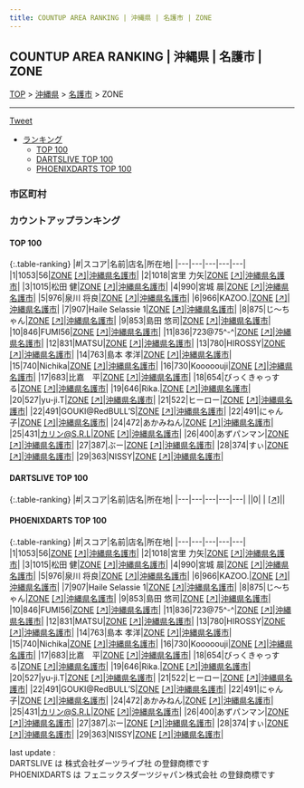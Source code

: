 ```yaml
---
title: COUNTUP AREA RANKING | 沖縄県 | 名護市 | ZONE
---
```

## COUNTUP AREA RANKING | 沖縄県 | 名護市 | ZONE

[TOP](/darts/rank/) > [沖縄県](/darts/rank/沖縄県/) > [名護市](/darts/rank/沖縄県/名護市/) > ZONE

___

<a href="https://twitter.com/share?ref_src=twsrc%5Etfw" data-text="COUNTUP AREA RANKING | 沖縄県名護市ZONE" class="twitter-share-button" data-hashtags="DARTSLIVE,PHOENIXDARTS,darts,ダーツ" data-show-count="false">Tweet</a>

* [ランキング](#カウントアップランキング)
    * [TOP 100](#top-100)
    * [DARTSLIVE TOP 100](#dartslive-top-100)
    * [PHOENIXDARTS TOP 100](#phoenixdarts-top-100)

### 市区町村

<ul>

</ul>

### カウントアップランキング

#### TOP 100



{:.table-ranking}
|#|スコア|名前|店名|所在地|
|---|---|---|---|---|
|1|1053|<span class="rank-name-pd">56</span>|<a href="/darts/rank/shops/9454.html">ZONE</a> <a href="https://vs.phoenixdarts.com/jp/shop/shopDetailInfo/s_9454?s_seq=9454">[↗]</a>|<a href="/darts/rank/沖縄県/名護市">沖縄県名護市</a>|
|2|1018|<span class="rank-name-pd"><span class="pro-icon-pd"></span>宮里 力矢</span>|<a href="/darts/rank/shops/9454.html">ZONE</a> <a href="https://vs.phoenixdarts.com/jp/shop/shopDetailInfo/s_9454?s_seq=9454">[↗]</a>|<a href="/darts/rank/沖縄県/名護市">沖縄県名護市</a>|
|3|1015|<span class="rank-name-pd">松田 健</span>|<a href="/darts/rank/shops/9454.html">ZONE</a> <a href="https://vs.phoenixdarts.com/jp/shop/shopDetailInfo/s_9454?s_seq=9454">[↗]</a>|<a href="/darts/rank/沖縄県/名護市">沖縄県名護市</a>|
|4|990|<span class="rank-name-pd"><span class="pro-icon-pd"></span>宮城 晨</span>|<a href="/darts/rank/shops/9454.html">ZONE</a> <a href="https://vs.phoenixdarts.com/jp/shop/shopDetailInfo/s_9454?s_seq=9454">[↗]</a>|<a href="/darts/rank/沖縄県/名護市">沖縄県名護市</a>|
|5|976|<span class="rank-name-pd">泉川 将良</span>|<a href="/darts/rank/shops/9454.html">ZONE</a> <a href="https://vs.phoenixdarts.com/jp/shop/shopDetailInfo/s_9454?s_seq=9454">[↗]</a>|<a href="/darts/rank/沖縄県/名護市">沖縄県名護市</a>|
|6|966|<span class="rank-name-pd">KAZOO.</span>|<a href="/darts/rank/shops/9454.html">ZONE</a> <a href="https://vs.phoenixdarts.com/jp/shop/shopDetailInfo/s_9454?s_seq=9454">[↗]</a>|<a href="/darts/rank/沖縄県/名護市">沖縄県名護市</a>|
|7|907|<span class="rank-name-pd">Haile Selassie 1</span>|<a href="/darts/rank/shops/9454.html">ZONE</a> <a href="https://vs.phoenixdarts.com/jp/shop/shopDetailInfo/s_9454?s_seq=9454">[↗]</a>|<a href="/darts/rank/沖縄県/名護市">沖縄県名護市</a>|
|8|875|<span class="rank-name-pd">じ～ちゃん</span>|<a href="/darts/rank/shops/9454.html">ZONE</a> <a href="https://vs.phoenixdarts.com/jp/shop/shopDetailInfo/s_9454?s_seq=9454">[↗]</a>|<a href="/darts/rank/沖縄県/名護市">沖縄県名護市</a>|
|9|853|<span class="rank-name-pd">島田 悠司</span>|<a href="/darts/rank/shops/9454.html">ZONE</a> <a href="https://vs.phoenixdarts.com/jp/shop/shopDetailInfo/s_9454?s_seq=9454">[↗]</a>|<a href="/darts/rank/沖縄県/名護市">沖縄県名護市</a>|
|10|846|<span class="rank-name-pd">FUMI56</span>|<a href="/darts/rank/shops/9454.html">ZONE</a> <a href="https://vs.phoenixdarts.com/jp/shop/shopDetailInfo/s_9454?s_seq=9454">[↗]</a>|<a href="/darts/rank/沖縄県/名護市">沖縄県名護市</a>|
|11|836|<span class="rank-name-pd">723@75^-^</span>|<a href="/darts/rank/shops/9454.html">ZONE</a> <a href="https://vs.phoenixdarts.com/jp/shop/shopDetailInfo/s_9454?s_seq=9454">[↗]</a>|<a href="/darts/rank/沖縄県/名護市">沖縄県名護市</a>|
|12|831|<span class="rank-name-pd">MATSU</span>|<a href="/darts/rank/shops/9454.html">ZONE</a> <a href="https://vs.phoenixdarts.com/jp/shop/shopDetailInfo/s_9454?s_seq=9454">[↗]</a>|<a href="/darts/rank/沖縄県/名護市">沖縄県名護市</a>|
|13|780|<span class="rank-name-pd">HIROSSY</span>|<a href="/darts/rank/shops/9454.html">ZONE</a> <a href="https://vs.phoenixdarts.com/jp/shop/shopDetailInfo/s_9454?s_seq=9454">[↗]</a>|<a href="/darts/rank/沖縄県/名護市">沖縄県名護市</a>|
|14|763|<span class="rank-name-pd">島本 孝洋</span>|<a href="/darts/rank/shops/9454.html">ZONE</a> <a href="https://vs.phoenixdarts.com/jp/shop/shopDetailInfo/s_9454?s_seq=9454">[↗]</a>|<a href="/darts/rank/沖縄県/名護市">沖縄県名護市</a>|
|15|740|<span class="rank-name-pd">Nichika</span>|<a href="/darts/rank/shops/9454.html">ZONE</a> <a href="https://vs.phoenixdarts.com/jp/shop/shopDetailInfo/s_9454?s_seq=9454">[↗]</a>|<a href="/darts/rank/沖縄県/名護市">沖縄県名護市</a>|
|16|730|<span class="rank-name-pd">Kooooouji</span>|<a href="/darts/rank/shops/9454.html">ZONE</a> <a href="https://vs.phoenixdarts.com/jp/shop/shopDetailInfo/s_9454?s_seq=9454">[↗]</a>|<a href="/darts/rank/沖縄県/名護市">沖縄県名護市</a>|
|17|683|<span class="rank-name-pd">比嘉　平</span>|<a href="/darts/rank/shops/9454.html">ZONE</a> <a href="https://vs.phoenixdarts.com/jp/shop/shopDetailInfo/s_9454?s_seq=9454">[↗]</a>|<a href="/darts/rank/沖縄県/名護市">沖縄県名護市</a>|
|18|654|<span class="rank-name-pd">びっくきゃっする</span>|<a href="/darts/rank/shops/9454.html">ZONE</a> <a href="https://vs.phoenixdarts.com/jp/shop/shopDetailInfo/s_9454?s_seq=9454">[↗]</a>|<a href="/darts/rank/沖縄県/名護市">沖縄県名護市</a>|
|19|646|<span class="rank-name-pd">Rika.</span>|<a href="/darts/rank/shops/9454.html">ZONE</a> <a href="https://vs.phoenixdarts.com/jp/shop/shopDetailInfo/s_9454?s_seq=9454">[↗]</a>|<a href="/darts/rank/沖縄県/名護市">沖縄県名護市</a>|
|20|527|<span class="rank-name-pd">yu-ji.T</span>|<a href="/darts/rank/shops/9454.html">ZONE</a> <a href="https://vs.phoenixdarts.com/jp/shop/shopDetailInfo/s_9454?s_seq=9454">[↗]</a>|<a href="/darts/rank/沖縄県/名護市">沖縄県名護市</a>|
|21|522|<span class="rank-name-pd">ヒーロー</span>|<a href="/darts/rank/shops/9454.html">ZONE</a> <a href="https://vs.phoenixdarts.com/jp/shop/shopDetailInfo/s_9454?s_seq=9454">[↗]</a>|<a href="/darts/rank/沖縄県/名護市">沖縄県名護市</a>|
|22|491|<span class="rank-name-pd">GOUKI@RedBULL’S</span>|<a href="/darts/rank/shops/9454.html">ZONE</a> <a href="https://vs.phoenixdarts.com/jp/shop/shopDetailInfo/s_9454?s_seq=9454">[↗]</a>|<a href="/darts/rank/沖縄県/名護市">沖縄県名護市</a>|
|22|491|<span class="rank-name-pd">にゃん子</span>|<a href="/darts/rank/shops/9454.html">ZONE</a> <a href="https://vs.phoenixdarts.com/jp/shop/shopDetailInfo/s_9454?s_seq=9454">[↗]</a>|<a href="/darts/rank/沖縄県/名護市">沖縄県名護市</a>|
|24|472|<span class="rank-name-pd">あかみねん</span>|<a href="/darts/rank/shops/9454.html">ZONE</a> <a href="https://vs.phoenixdarts.com/jp/shop/shopDetailInfo/s_9454?s_seq=9454">[↗]</a>|<a href="/darts/rank/沖縄県/名護市">沖縄県名護市</a>|
|25|431|<span class="rank-name-pd">カリン@S.R.L</span>|<a href="/darts/rank/shops/9454.html">ZONE</a> <a href="https://vs.phoenixdarts.com/jp/shop/shopDetailInfo/s_9454?s_seq=9454">[↗]</a>|<a href="/darts/rank/沖縄県/名護市">沖縄県名護市</a>|
|26|400|<span class="rank-name-pd">あずパンマン</span>|<a href="/darts/rank/shops/9454.html">ZONE</a> <a href="https://vs.phoenixdarts.com/jp/shop/shopDetailInfo/s_9454?s_seq=9454">[↗]</a>|<a href="/darts/rank/沖縄県/名護市">沖縄県名護市</a>|
|27|387|<span class="rank-name-pd">ぶー</span>|<a href="/darts/rank/shops/9454.html">ZONE</a> <a href="https://vs.phoenixdarts.com/jp/shop/shopDetailInfo/s_9454?s_seq=9454">[↗]</a>|<a href="/darts/rank/沖縄県/名護市">沖縄県名護市</a>|
|28|374|<span class="rank-name-pd">すぃ</span>|<a href="/darts/rank/shops/9454.html">ZONE</a> <a href="https://vs.phoenixdarts.com/jp/shop/shopDetailInfo/s_9454?s_seq=9454">[↗]</a>|<a href="/darts/rank/沖縄県/名護市">沖縄県名護市</a>|
|29|363|<span class="rank-name-pd">NISSY</span>|<a href="/darts/rank/shops/9454.html">ZONE</a> <a href="https://vs.phoenixdarts.com/jp/shop/shopDetailInfo/s_9454?s_seq=9454">[↗]</a>|<a href="/darts/rank/沖縄県/名護市">沖縄県名護市</a>|


#### DARTSLIVE TOP 100



{:.table-ranking}
|#|スコア|名前|店名|所在地|
|---|---|---|---|---|
||0|<span class="rank-name-dl"> </span>|<a href="/darts/rank/shops/.html"></a> <a href="">[↗]</a>|<a href="/darts/rank//"></a>|


#### PHOENIXDARTS TOP 100



{:.table-ranking}
|#|スコア|名前|店名|所在地|
|---|---|---|---|---|
|1|1053|<span class="rank-name-pd">56</span>|<a href="/darts/rank/shops/9454.html">ZONE</a> <a href="https://vs.phoenixdarts.com/jp/shop/shopDetailInfo/s_9454?s_seq=9454">[↗]</a>|<a href="/darts/rank/沖縄県/名護市">沖縄県名護市</a>|
|2|1018|<span class="rank-name-pd"><span class="pro-icon-pd"></span>宮里 力矢</span>|<a href="/darts/rank/shops/9454.html">ZONE</a> <a href="https://vs.phoenixdarts.com/jp/shop/shopDetailInfo/s_9454?s_seq=9454">[↗]</a>|<a href="/darts/rank/沖縄県/名護市">沖縄県名護市</a>|
|3|1015|<span class="rank-name-pd">松田 健</span>|<a href="/darts/rank/shops/9454.html">ZONE</a> <a href="https://vs.phoenixdarts.com/jp/shop/shopDetailInfo/s_9454?s_seq=9454">[↗]</a>|<a href="/darts/rank/沖縄県/名護市">沖縄県名護市</a>|
|4|990|<span class="rank-name-pd"><span class="pro-icon-pd"></span>宮城 晨</span>|<a href="/darts/rank/shops/9454.html">ZONE</a> <a href="https://vs.phoenixdarts.com/jp/shop/shopDetailInfo/s_9454?s_seq=9454">[↗]</a>|<a href="/darts/rank/沖縄県/名護市">沖縄県名護市</a>|
|5|976|<span class="rank-name-pd">泉川 将良</span>|<a href="/darts/rank/shops/9454.html">ZONE</a> <a href="https://vs.phoenixdarts.com/jp/shop/shopDetailInfo/s_9454?s_seq=9454">[↗]</a>|<a href="/darts/rank/沖縄県/名護市">沖縄県名護市</a>|
|6|966|<span class="rank-name-pd">KAZOO.</span>|<a href="/darts/rank/shops/9454.html">ZONE</a> <a href="https://vs.phoenixdarts.com/jp/shop/shopDetailInfo/s_9454?s_seq=9454">[↗]</a>|<a href="/darts/rank/沖縄県/名護市">沖縄県名護市</a>|
|7|907|<span class="rank-name-pd">Haile Selassie 1</span>|<a href="/darts/rank/shops/9454.html">ZONE</a> <a href="https://vs.phoenixdarts.com/jp/shop/shopDetailInfo/s_9454?s_seq=9454">[↗]</a>|<a href="/darts/rank/沖縄県/名護市">沖縄県名護市</a>|
|8|875|<span class="rank-name-pd">じ～ちゃん</span>|<a href="/darts/rank/shops/9454.html">ZONE</a> <a href="https://vs.phoenixdarts.com/jp/shop/shopDetailInfo/s_9454?s_seq=9454">[↗]</a>|<a href="/darts/rank/沖縄県/名護市">沖縄県名護市</a>|
|9|853|<span class="rank-name-pd">島田 悠司</span>|<a href="/darts/rank/shops/9454.html">ZONE</a> <a href="https://vs.phoenixdarts.com/jp/shop/shopDetailInfo/s_9454?s_seq=9454">[↗]</a>|<a href="/darts/rank/沖縄県/名護市">沖縄県名護市</a>|
|10|846|<span class="rank-name-pd">FUMI56</span>|<a href="/darts/rank/shops/9454.html">ZONE</a> <a href="https://vs.phoenixdarts.com/jp/shop/shopDetailInfo/s_9454?s_seq=9454">[↗]</a>|<a href="/darts/rank/沖縄県/名護市">沖縄県名護市</a>|
|11|836|<span class="rank-name-pd">723@75^-^</span>|<a href="/darts/rank/shops/9454.html">ZONE</a> <a href="https://vs.phoenixdarts.com/jp/shop/shopDetailInfo/s_9454?s_seq=9454">[↗]</a>|<a href="/darts/rank/沖縄県/名護市">沖縄県名護市</a>|
|12|831|<span class="rank-name-pd">MATSU</span>|<a href="/darts/rank/shops/9454.html">ZONE</a> <a href="https://vs.phoenixdarts.com/jp/shop/shopDetailInfo/s_9454?s_seq=9454">[↗]</a>|<a href="/darts/rank/沖縄県/名護市">沖縄県名護市</a>|
|13|780|<span class="rank-name-pd">HIROSSY</span>|<a href="/darts/rank/shops/9454.html">ZONE</a> <a href="https://vs.phoenixdarts.com/jp/shop/shopDetailInfo/s_9454?s_seq=9454">[↗]</a>|<a href="/darts/rank/沖縄県/名護市">沖縄県名護市</a>|
|14|763|<span class="rank-name-pd">島本 孝洋</span>|<a href="/darts/rank/shops/9454.html">ZONE</a> <a href="https://vs.phoenixdarts.com/jp/shop/shopDetailInfo/s_9454?s_seq=9454">[↗]</a>|<a href="/darts/rank/沖縄県/名護市">沖縄県名護市</a>|
|15|740|<span class="rank-name-pd">Nichika</span>|<a href="/darts/rank/shops/9454.html">ZONE</a> <a href="https://vs.phoenixdarts.com/jp/shop/shopDetailInfo/s_9454?s_seq=9454">[↗]</a>|<a href="/darts/rank/沖縄県/名護市">沖縄県名護市</a>|
|16|730|<span class="rank-name-pd">Kooooouji</span>|<a href="/darts/rank/shops/9454.html">ZONE</a> <a href="https://vs.phoenixdarts.com/jp/shop/shopDetailInfo/s_9454?s_seq=9454">[↗]</a>|<a href="/darts/rank/沖縄県/名護市">沖縄県名護市</a>|
|17|683|<span class="rank-name-pd">比嘉　平</span>|<a href="/darts/rank/shops/9454.html">ZONE</a> <a href="https://vs.phoenixdarts.com/jp/shop/shopDetailInfo/s_9454?s_seq=9454">[↗]</a>|<a href="/darts/rank/沖縄県/名護市">沖縄県名護市</a>|
|18|654|<span class="rank-name-pd">びっくきゃっする</span>|<a href="/darts/rank/shops/9454.html">ZONE</a> <a href="https://vs.phoenixdarts.com/jp/shop/shopDetailInfo/s_9454?s_seq=9454">[↗]</a>|<a href="/darts/rank/沖縄県/名護市">沖縄県名護市</a>|
|19|646|<span class="rank-name-pd">Rika.</span>|<a href="/darts/rank/shops/9454.html">ZONE</a> <a href="https://vs.phoenixdarts.com/jp/shop/shopDetailInfo/s_9454?s_seq=9454">[↗]</a>|<a href="/darts/rank/沖縄県/名護市">沖縄県名護市</a>|
|20|527|<span class="rank-name-pd">yu-ji.T</span>|<a href="/darts/rank/shops/9454.html">ZONE</a> <a href="https://vs.phoenixdarts.com/jp/shop/shopDetailInfo/s_9454?s_seq=9454">[↗]</a>|<a href="/darts/rank/沖縄県/名護市">沖縄県名護市</a>|
|21|522|<span class="rank-name-pd">ヒーロー</span>|<a href="/darts/rank/shops/9454.html">ZONE</a> <a href="https://vs.phoenixdarts.com/jp/shop/shopDetailInfo/s_9454?s_seq=9454">[↗]</a>|<a href="/darts/rank/沖縄県/名護市">沖縄県名護市</a>|
|22|491|<span class="rank-name-pd">GOUKI@RedBULL’S</span>|<a href="/darts/rank/shops/9454.html">ZONE</a> <a href="https://vs.phoenixdarts.com/jp/shop/shopDetailInfo/s_9454?s_seq=9454">[↗]</a>|<a href="/darts/rank/沖縄県/名護市">沖縄県名護市</a>|
|22|491|<span class="rank-name-pd">にゃん子</span>|<a href="/darts/rank/shops/9454.html">ZONE</a> <a href="https://vs.phoenixdarts.com/jp/shop/shopDetailInfo/s_9454?s_seq=9454">[↗]</a>|<a href="/darts/rank/沖縄県/名護市">沖縄県名護市</a>|
|24|472|<span class="rank-name-pd">あかみねん</span>|<a href="/darts/rank/shops/9454.html">ZONE</a> <a href="https://vs.phoenixdarts.com/jp/shop/shopDetailInfo/s_9454?s_seq=9454">[↗]</a>|<a href="/darts/rank/沖縄県/名護市">沖縄県名護市</a>|
|25|431|<span class="rank-name-pd">カリン@S.R.L</span>|<a href="/darts/rank/shops/9454.html">ZONE</a> <a href="https://vs.phoenixdarts.com/jp/shop/shopDetailInfo/s_9454?s_seq=9454">[↗]</a>|<a href="/darts/rank/沖縄県/名護市">沖縄県名護市</a>|
|26|400|<span class="rank-name-pd">あずパンマン</span>|<a href="/darts/rank/shops/9454.html">ZONE</a> <a href="https://vs.phoenixdarts.com/jp/shop/shopDetailInfo/s_9454?s_seq=9454">[↗]</a>|<a href="/darts/rank/沖縄県/名護市">沖縄県名護市</a>|
|27|387|<span class="rank-name-pd">ぶー</span>|<a href="/darts/rank/shops/9454.html">ZONE</a> <a href="https://vs.phoenixdarts.com/jp/shop/shopDetailInfo/s_9454?s_seq=9454">[↗]</a>|<a href="/darts/rank/沖縄県/名護市">沖縄県名護市</a>|
|28|374|<span class="rank-name-pd">すぃ</span>|<a href="/darts/rank/shops/9454.html">ZONE</a> <a href="https://vs.phoenixdarts.com/jp/shop/shopDetailInfo/s_9454?s_seq=9454">[↗]</a>|<a href="/darts/rank/沖縄県/名護市">沖縄県名護市</a>|
|29|363|<span class="rank-name-pd">NISSY</span>|<a href="/darts/rank/shops/9454.html">ZONE</a> <a href="https://vs.phoenixdarts.com/jp/shop/shopDetailInfo/s_9454?s_seq=9454">[↗]</a>|<a href="/darts/rank/沖縄県/名護市">沖縄県名護市</a>|


<div class="footer border-top border-gray-light mt-5 pt-3 text-right text-gray">
    last update : <span style="font-weight: italic" id="foot_last_modified"></span><br />
    DARTSLIVE は 株式会社ダーツライブ社 の登録商標です<br />
    PHOENIXDARTS は フェニックスダーツジャパン株式会社 の登録商標です<br />
</div>

<script src="https://cdnjs.cloudflare.com/ajax/libs/jquery.tablesorter/2.31.3/js/jquery.tablesorter.min.js" integrity="sha512-qzgd5cYSZcosqpzpn7zF2ZId8f/8CHmFKZ8j7mU4OUXTNRd5g+ZHBPsgKEwoqxCtdQvExE5LprwwPAgoicguNg==" crossorigin="anonymous" referrerpolicy="no-referrer"></script>
<link rel="stylesheet" href="https://cdnjs.cloudflare.com/ajax/libs/jquery.tablesorter/2.31.3/css/theme.default.min.css" integrity="sha512-wghhOJkjQX0Lh3NSWvNKeZ0ZpNn+SPVXX1Qyc9OCaogADktxrBiBdKGDoqVUOyhStvMBmJQ8ZdMHiR3wuEq8+w==" crossorigin="anonymous" referrerpolicy="no-referrer" />
<script>
$(function() {
    $(".table-ranking").tablesorter({sortList:[[0, 0]]});
    $("#foot_last_modified").text(formatDate(new Date(document.lastModified), 'yyyy-MM-dd HH:mm:ss'));
});
</script>

<script async src="https://platform.twitter.com/widgets.js" charset="utf-8"></script>